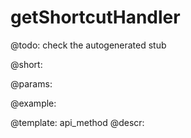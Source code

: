 getShortcutHandler
=============


@todo:
	check the autogenerated stub

@short:
	

@params:





@example:

@template:	api_method
@descr:

